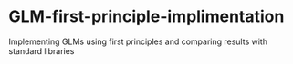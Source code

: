 # GLM-first-principle-implimentation
Implementing GLMs using first principles and comparing results with standard libraries
